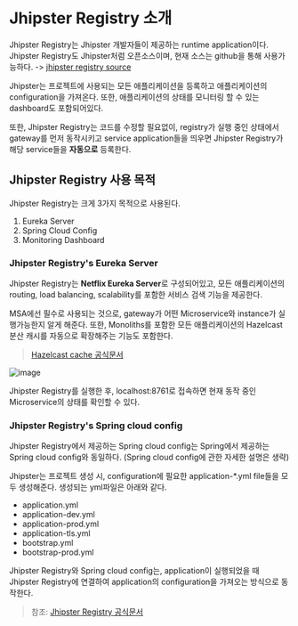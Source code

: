 # Jhipster Registry 소개

Jhipster Registry는 Jhipster 개발자들이 제공하는 runtime application이다. Jhipster Registry도 Jhipster처럼 오픈소스이며, 현재 소스는 github을 통해 사용가능하다. -> [jhipster registry source](https://github.com/jhipster/jhipster-registry)

Jhipster는 프로젝트에 사용되는 모든 애플리케이션을 등록하고 애플리케이션의 configuration을 가져온다. 또한, 애플리케이션의 상태를 모니터링 할 수 있는 dashboard도 포함되어있다.

또한, Jhipster Registry는 코드를 수정할 필요없이, registry가 실행 중인 상태에서 gateway를 먼저 동작시키고 service application들을 띄우면 Jhipster Registry가 해당 service들을 **자동으로** 등록한다. 

## Jhipster Registry 사용 목적

Jhipster Registry는 크게 3가지 목적으로 사용된다.

1. Eureka Server
2. Spring Cloud Config
3. Monitoring Dashboard

### Jhipster Registry's Eureka Server

Jhipster Registry는 **Netflix Eureka Server**로 구성되어있고, 모든 애플리케이션의 routing, load balancing, scalability를 포함한 서비스 검색 기능을 제공한다.

MSA에선 필수로 사용되는 것으로, gateway가 어떤 Microservice와 instance가 실행가능한지 알게 해준다.
또한, Monoliths를 포함한 모든 애플리케이션의 Hazelcast 분산 캐시를 자동으로 확장해주는 기능도 포함한다.
> [Hazelcast cache 공식문서](https://www.jhipster.tech/using-cache/)

![image](https://user-images.githubusercontent.com/18453570/81362681-5f2b3380-911c-11ea-8fe4-5a1178cdb7e3.png)

Jhipster Registry를 실행한 후, localhost:8761로 접속하면 현재 동작 중인 Microservice의 상태를 확인할 수 있다. 

### Jhipster Registry's Spring cloud config

Jhipster Registry에서 제공하는 Spring cloud config는 Spring에서 제공하는 Spring cloud config와 동일하다. (Spring cloud config에 관한 자세한 설명은 생략)

Jhipster는 프로젝트 생성 시, configuration에 필요한 application-*.yml file들을 모두 생성해준다.
생성되는 yml파일은 아래와 같다.

- application.yml
- application-dev.yml
- application-prod.yml
- application-tls.yml
- bootstrap.yml
- bootstrap-prod.yml

Jhipster Registry와 Spring cloud config는, application이 실행되었을 때 Jhipster Registry에 연결하여 application의 configuration을 가져오는 방식으로 동작한다. 



>참조: [Jhipster Registry 공식문서](https://www.jhipster.tech/jhipster-registry/)
